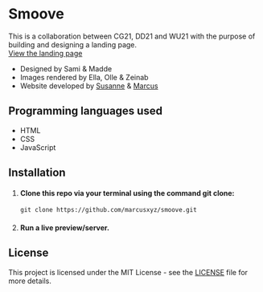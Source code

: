 # Smoove

This is a collaboration between CG21, DD21 and WU21 with the purpose of building and designing a landing page. <br>
[View the landing page](https://smoovepioneer.netlify.app/)
<br>
- Designed by Sami & Madde
- Images rendered by Ella, Olle & Zeinab
- Website developed by [Susanne](https://github.com/s0wie) & [Marcus](https://github.com/marcusxyz)

## Programming languages used
- HTML
- CSS
- JavaScript

## Installation

1. #### Clone this repo via your terminal using the command git clone:

    ```
    git clone https://github.com/marcusxyz/smoove.git
    ```

2. #### Run a live preview/server.

## License

This project is licensed under the MIT License - see the [LICENSE](LICENSE) file for more
details.
